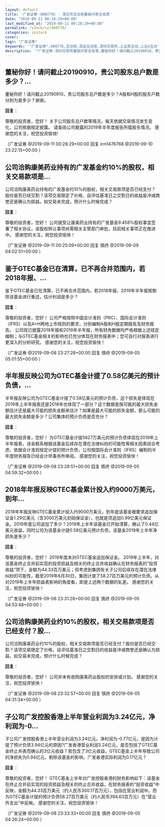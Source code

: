 ```yaml
---
layout: default
title: '广发证券（000776）- 深交所互动易董秘问答全收录'
date: "2019-09-11 00:28:29+00:00"
last_modified_at: "2019-09-11 00:28:29+00:00"
permalink: /stock/sz/000776/
categories: szstock
cover: 
tags: "广发证券"
keywords: '"广发证券",000776,互动易,深证互动易,深圳交易所,上证易互动,上证e互动'
description: '"广发证券-深圳交易所董秘问答全收录,董秘你好！请问截止20190910，贵公司股东总户数是多少？A股和H股的股东户数分别为是多少？谢谢。"'
---
```


## 董秘你好！请问截止20190910，贵公司股东总户数是多少？...

董秘你好！请问截止20190910，贵公司股东总户数是多少？A股和H股的股东户数分别为是多少？谢谢。

**回复**：

尊敬的投资者，您好！
关于公司股东总户数等情况，每天依据交易情况发生变化，公司依据规定披露。
请查阅公司披露的2019年半年度报告所载股东情况。
感谢您的关注，祝您投资愉快! 

（广发证券  @2019-09-11 00:28:29+00:00 回复 irm1476768  @2019-09-10 23:22:15+00:00 ）

## 公司洽购康美药业持有的广发基金约10%的股权，相关交易款项是...

公司洽购康美药业持有的广发基金约10%的股权，相关交易款项是否已经支付？股份是否已经交割？该项交易限定了价格，自评估基准日之交割日的收益是冲减商誉还是确认为损益。如交易未完成，预计什么时候完成？

**回复**：

尊敬的投资者，您好！
公司就受让康美药业持有的广发基金9.458%股权事宜签署了相关协议，该股权转让事项尚需相关主管部门审批，目前相关事项正在推进中。
感谢您的关注，祝您投资愉快！ 

（广发证券  @2019-09-11 00:25:09+00:00 回复 慎终  @2019-09-09 04:02:51+00:00 ）

## 鉴于GTEC基金已在清算，已不再合并范围内，若2018年报、...

鉴于GTEC基金已在清算，已不再合并范围内，若2018年报、2019年半年报按剔除该基金进行重述，估计利润是多少？

**回复**：

尊敬的投资者，您好！
公司严格按照中国会计准则（PRC）、国际会计准则（IFRS）以及A+H两地上市规则的要求，分别编制A股和H股定期报告及财务报告。
公司现已披露2018年报和2019年半年报，所有财务数据均严格根据上述规定编制；与GTEC基金相关的影响也已充分体现在财务报表中；您可自行对报表进行更深入的分析研究。
感谢您的关注，祝您投资愉快！ 

（广发证券  @2019-09-08 23:27:28+00:00 回复 慎终  @2019-09-05 05:01:55+00:00 ）

## 半年报反映公司为GTEC基金计提了0.58亿美元的预计负债，...

半年报反映公司为GTEC基金计提了0.58亿美元的预计负债，这个损失是体现在2019年上半年报表还是2018年也体现了一部分？这个数据是按可能的最大损失金额估计还是最大可能的损失金额来估计？如果是最大可能的损失金额，那么可能的最大损失金额是多少？公司集体的预计负债是否充分？

**回复**：

尊敬的投资者，您好！
为GTEC基金计提5827万美元的预计负债体现在2019年上半年报表，该金额系根据该基金后续存在潜在法律纠纷的可能性等相关因素综合考虑，依据会计准则规定计提的预计负债，公司按国际会计准则（IFRS）编制的半年度财务报告已经会计师事务所审阅。
感谢您的关注，祝您投资愉快！ 

（广发证券  @2019-09-08 23:28:51+00:00 回复 慎终  @2019-09-05 04:59:32+00:00 ）

## 2018年年报反映GTEC基金累计投入约9000万美元，到年...

2018年年报反映GTEC基金累计投入约9000万美元，到年底该基金被要求追加保证金1.29亿美元（含3000万美元初始保证金），也就是须追加0.99亿美元保证金。2019年度公司追加了多少？2019年上半年该基金已开始清算，确认了0.44亿美元收益，同时公司为该基金计提0.58亿美元预计负债，该基金2019年上半年净损失是多少？

**回复**：

尊敬的投资者，您好！
2019年度未对GTEC基金追加保证金。
2019年上半年，对该基金终止合并前实现的投资损益及相关的终止合并收益确认在财务报表的“投资收益”项下，金额为44.33百万美元；但考虑到集团有关子公司后续存在潜在法律纠纷的可能性，截至2019年6月30日，集团计提了58.27百万美元的预计负债。从对2019年上半年损益表影响的角度看，即是上述两个数据的轧差。
感谢您的关注，祝您投资愉快！ 

（广发证券  @2019-09-08 23:31:28+00:00 回复 慎终  @2019-09-05 04:53:48+00:00 ）

## 公司洽购康美药业约10%的股权，相关交易款项是否已经支付？股...

公司洽购康美药业约10%的股权，相关交易款项是否已经支付？股份是否已经交割？该项交易限定了价格，自评估基准日之交割日的收益是冲减商誉还是确认为损益。如交易未完成，预计什么时候完成？

**回复**：

尊敬的投资者，您好！
公司并未有收购康美药业股权的安排或计划。
感谢您的关注，祝您投资愉快！ 

（广发证券  @2019-09-08 23:32:57+00:00 回复 慎终  @2019-09-05 04:31:34+00:00 ）

## 子公司广发控股香港上半年营业利润为3.24亿元，净利润为-0...

子公司广发控股香港上半年营业利润为3.24亿元，净利润为-0.77亿元，是因为计提了预计负债3.94亿元的原因?广发香港营业利润3.24亿元，是否包括了GTEC基金终止并表而确认的3亿元收益？若包含了3亿元收益，GTEC基金上半年导致公司的净损失为0.94亿元，剔除该基金的影响，广发香港实际利润为0.17亿元？

**回复**：

尊敬的投资者，您好！
GTEC基金上半年对广发控股香港的财务影响如下：该基金在终止合并前实现的投资损益及相关的终止合并收益，在财务报表的“投资收益”中反映，金额为44.33百万美元（约人民币300.17百万元），包括在营业利润中。而为GTEC基金计提的预计负债58.27百万美元（约人民币394.63百万元）在“营业外支出”中反映。
感谢您的关注，祝您投资愉快！ 

（广发证券  @2019-09-08 23:33:33+00:00 回复 慎终  @2019-09-05 04:26:24+00:00 ）


